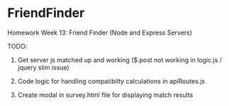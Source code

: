 # FriendFinder
Homework Week 13: Friend Finder (Node and Express Servers)


TODO:
1. Get server js matched up and working ($.post not working in logic.js / jquery slim issue)

2. Code logic for handling compatibilty calculations in apiRoutes.js

3. Create modal in survey.html file for displaying match results